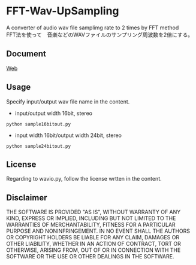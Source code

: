 # FFT-Wav-UpSampling
A converter of audio wav file samplimg rate to 2 times by FFT method  
FFT法を使って　音楽などのWAVファイルのサンプリング周波数を2倍にする。  

## Document
[Web](http://www.geocities.jp/onsei2007/fft-oversampling.html)

## Usage
Specify input/output wav file name in the content.
* input/output width 16bit, stereo
```
python sample16bitout.py
```
* input width 16bit/output width 24bit, stereo
```
python sample24bitout.py
```

## License
 Regarding to wavio.py, follow the license wrtten in the content.

## Disclaimer
THE SOFTWARE IS PROVIDED "AS IS", WITHOUT WARRANTY OF ANY KIND, EXPRESS OR IMPLIED, 
INCLUDING BUT NOT LIMITED TO THE WARRANTIES OF MERCHANTABILITY, FITNESS 
FOR A PARTICULAR PURPOSE AND NONINFRINGEMENT. IN NO EVENT SHALL 
THE AUTHORS OR COPYRIGHT HOLDERS BE LIABLE FOR ANY CLAIM, DAMAGES OR OTHER LIABILITY, 
WHETHER IN AN ACTION OF CONTRACT, TORT OR OTHERWISE, ARISING FROM, 
OUT OF OR IN CONNECTION WITH THE SOFTWARE OR THE USE OR OTHER DEALINGS IN THE SOFTWARE.

